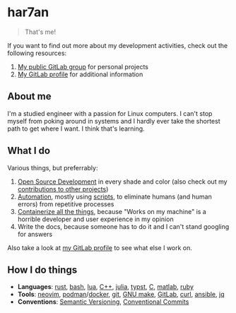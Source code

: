 # har7an

> That's me!

If you want to find out more about my development activities, check out the
following resources:

1. [My public GitLab group][02] for personal projects
1. [My GitLab profile][01] for additional information

[01]: https://gitlab.com/hartan
[02]: https://gitlab.com/hartang


## About me

I'm a studied engineer with a passion for Linux computers. I can't stop myself
from poking around in systems and I hardly ever take the shortest path to get
where I want. I think that's learning.


## What I do

Various things, but preferrably:

1. [Open Source Development][b1] in every shade and color (also check out my
   [contributions to other projects][b5])
1. [Automation][b2], mostly using [scripts][b3], to eliminate humans (and human
   errors) from repetitive processes
1. [Containerize all the things][b4], because "Works on my machine" is a
   horrible developer and user experience in my opinion
1. Write the docs, because someone has to do it and I can't stand googling for
   answers

Also take a look at [my GitLab profile][01] to see what else I work on.

[b1]: https://gitlab.com/hartang
[b2]: https://gitlab.com/hartang/ci-snippets
[b3]: https://gitlab.com/c8160/shell-helpers
[b4]: https://gitlab.com/c8160/
[b5]: https://github.com/har7an?tab=repositories&q=&type=fork


## How I do things

- **Languages**: [rust][c0], [bash][c1], [lua][c2], [C++][c3], [julia][c4],
  [typst][c5], [C][c6], [matlab][c7], [ruby][c19]
- **Tools**: [neovim][c15], [podman][c8]/[docker][c9], [git][c10], [GNU
  make][c11], [GitLab][c12], [curl][c13], [ansible][c14], [jq][c18]
- **Conventions**: [Semantic Versioning][c16], [Conventional Commits][c17]

[c0]: https://www.rust-lang.org/
[c1]: https://www.gnu.org/software/bash/
[c2]: https://www.lua.org/
[c3]: https://isocpp.org/
[c4]: https://julialang.org/
[c5]: https://typst.app/
[c6]: https://www.c-language.org/
[c7]: https://www.mathworks.com/products/matlab.html
[c8]: https://podman.io/
[c9]: https://www.docker.com/
[c10]: https://git-scm.com/
[c11]: https://www.gnu.org/software/make/
[c12]: https://about.gitlab.com/
[c13]: https://curl.se/
[c14]: https://www.ansible.com/
[c15]: https://neovim.io/
[c16]: https://semver.org/spec/v2.0.0.html
[c17]: https://www.conventionalcommits.org/en/v1.0.0/
[c18]: https://jqlang.org/
[c19]: https://www.ruby-lang.org/en/

